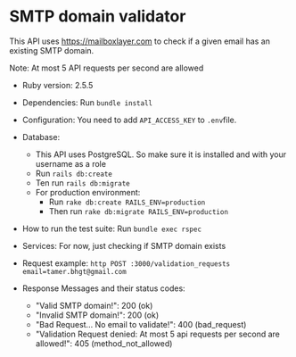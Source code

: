 # SMTP domain validator

This API uses https://mailboxlayer.com to check if a given email has an existing SMTP domain.

Note: At most 5 API requests per second are allowed


* Ruby version: 2.5.5

* Dependencies: Run ```bundle install```

* Configuration: You need to add ```API_ACCESS_KEY``` to ```.env```file.

* Database:
  - This API uses PostgreSQL. So make sure it is installed and with your username as a role
  - Run ```rails db:create```
  - Ten run ```rails db:migrate```
  - For production environment:
    - Run ```rake db:create RAILS_ENV=production```
    - Then run ```rake db:migrate RAILS_ENV=production```

* How to run the test suite: Run ```bundle exec rspec```

* Services: For now, just checking if SMTP domain exists

* Request example: ```http POST :3000/validation_requests email=tamer.bhgt@gmail.com```

* Response Messages and their status codes:
  - "Valid SMTP domain!": 200 (ok)
  - "Invalid SMTP domain!": 200 (ok)
  - "Bad Request... No email to validate!": 400 (bad_request)
  - "Validation Request denied: At most 5 api requests per second are allowed!": 405 (method_not_allowed)
